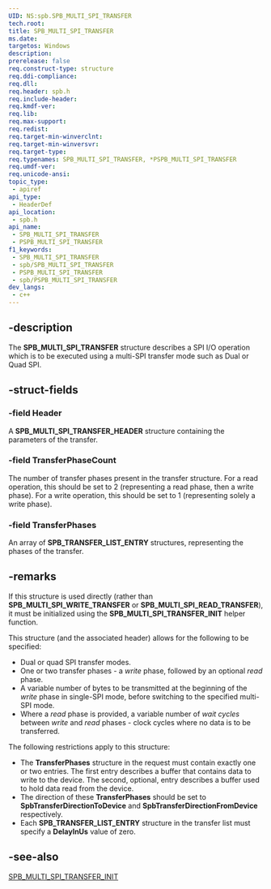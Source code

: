 ```yaml
---
UID: NS:spb.SPB_MULTI_SPI_TRANSFER
tech.root: 
title: SPB_MULTI_SPI_TRANSFER
ms.date: 
targetos: Windows
description: 
prerelease: false
req.construct-type: structure
req.ddi-compliance: 
req.dll: 
req.header: spb.h
req.include-header: 
req.kmdf-ver: 
req.lib: 
req.max-support: 
req.redist: 
req.target-min-winverclnt: 
req.target-min-winversvr: 
req.target-type: 
req.typenames: SPB_MULTI_SPI_TRANSFER, *PSPB_MULTI_SPI_TRANSFER
req.umdf-ver: 
req.unicode-ansi: 
topic_type:
 - apiref
api_type:
 - HeaderDef
api_location:
 - spb.h
api_name:
 - SPB_MULTI_SPI_TRANSFER
 - PSPB_MULTI_SPI_TRANSFER
f1_keywords:
 - SPB_MULTI_SPI_TRANSFER
 - spb/SPB_MULTI_SPI_TRANSFER
 - PSPB_MULTI_SPI_TRANSFER
 - spb/PSPB_MULTI_SPI_TRANSFER
dev_langs:
 - c++
---
```


## -description

The **SPB_MULTI_SPI_TRANSFER** structure describes a SPI I/O operation which is to be executed using a multi-SPI transfer mode such as Dual or Quad SPI.

## -struct-fields

### -field Header
A **SPB_MULTI_SPI_TRANSFER_HEADER** structure containing the parameters of the transfer.

### -field TransferPhaseCount
The number of transfer phases present in the transfer structure. For a read operation, this should be set to 2 (representing a read phase, then a write phase). For a write operation, this should be set to 1 (representing solely a write phase).

### -field TransferPhases
An array of **SPB_TRANSFER_LIST_ENTRY** structures, representing the phases of the transfer.

## -remarks
If this structure is used directly (rather than **SPB_MULTI_SPI_WRITE_TRANSFER** or **SPB_MULTI_SPI_READ_TRANSFER**), it must be initialized using the **SPB_MULTI_SPI_TRANSFER_INIT** helper function.

This structure (and the associated header) allows for the following to be specified:
- Dual or quad SPI transfer modes.
- One or two transfer phases - a _write_ phase, followed by an optional _read_ phase.
- A variable number of bytes to be transmitted at the beginning of the _write_ phase in single-SPI mode, before switching to the specified multi-SPI mode.
- Where a _read_ phase is provided, a variable number of _wait cycles_ between _write_ and _read_ phases - clock cycles where no data is to be transferred.

The following restrictions apply to this structure:
- The **TransferPhases** structure in the request must contain exactly one or two entries. The first entry describes a buffer that contains data to write to the device. The second, optional, entry describes a buffer used to hold data read from the device.
- The direction of these **TransferPhases** should be set to **SpbTransferDirectionToDevice** and **SpbTransferDirectionFromDevice** respectively.
- Each **SPB_TRANSFER_LIST_ENTRY** structure in the transfer list must specify a **DelayInUs** value of zero.

## -see-also

<a href="/windows-hardware/drivers/ddi/spb/ns-spb-spb_multi_spi_transfer_init">SPB_MULTI_SPI_TRANSFER_INIT</a>